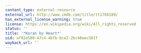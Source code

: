 ```yaml
---
content_type: external-resource
external_url: http://www.imdb.com/title/tt1766189/
has_external_license_warning: true
license: https://en.wikipedia.org/wiki/All_rights_reserved
status: ''
title: '*Koran by Heart*'
uid: af02e509-47c4-4bfb-bce2-2bc40eec501f
wayback_url: ''
---
```

